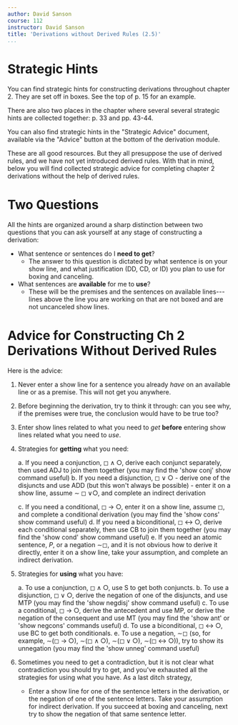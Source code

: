 ```yaml
---
author: David Sanson
course: 112
instructor: David Sanson
title: 'Derivations without Derived Rules (2.5)'
...
```


Strategic Hints
===============

You can find strategic hints for constructing derivations throughout
chapter 2. They are set off in boxes. See the top of p. 15 for an
example.

There are also two places in the chapter where several several strategic
hints are collected together: p. 33 and pp. 43-44.

You can also find strategic hints in the "Strategic Advice" document,
available via the "Advice" button at the bottom of the derivation
module.

These are all good resources. But they all presuppose the use of derived
rules, and we have not yet introduced derived rules. With that in mind,
below you will find collected strategic advice for completing chapter 2
derivations without the help of derived rules.

Two Questions
=============

All the hints are organized around a sharp distinction between two
questions that you can ask yourself at any stage of constructing a
derivation:

-   What sentence or sentences do I **need to get**?
    -   The answer to this question is dictated by what sentence is on
        your show line, and what justification (DD, CD, or ID) you plan
        to use for boxing and canceling.
-   What sentences are **available** for me to **use**?
    -   These will be the premises and the sentences on available
        lines---lines above the line you are working on that are not
        boxed and are not uncanceled show lines.

Advice for Constructing Ch 2 Derivations Without Derived Rules
==============================================================

Here is the advice:

1.  Never enter a show line for a sentence you already *have* on an
    available line or as a premise. This will not get you anywhere.

2.  Before beginning the derivation, try to think it through: can you
    see why, if the premises were true, the conclusion would have to be
    true too?

3.  Enter show lines related to what you need to *get* **before**
    entering show lines related what you need to *use*.

4.  Strategies for **getting** what you need:

    a.  If you need a conjunction,
        ${\mathbin{◻}}{\mathbin{\wedge}}{\mathbin{○}}$, derive each
        conjunct separately, then used ADJ to join them together (you
        may find the 'show conj' show command useful)
    b.  If you need a disjunction,
        ${\mathbin{◻}}{\mathbin{\vee}}{\mathbin{○}}$
        -   derive one of the disjuncts and use ADD (but this won't
            always be possible)
        -   enter it on a show line, assume
            ${\mathbin{\sim}}{\mathbin{◻}}{\mathbin{\vee}}{\mathbin{○}}$,
            and complete an indirect derivation

    c.  If you need a conditional,
        ${\mathbin{◻}}{\mathbin{\rightarrow}}{\mathbin{○}}$, enter it on
        a show line, assume ${\mathbin{◻}}$, and complete a conditional
        derivation (you may find the 'show cons' show command useful)
    d.  If you need a biconditional,
        ${\mathbin{◻}}{\mathbin{\leftrightarrow}}{\mathbin{○}}$, derive
        each conditional separately, then use CB to join them together
        (you may find the 'show cond' show command useful)
    e.  If you need an atomic sentence, $P$, or a negation
        ${\mathbin{\sim}}{\mathbin{◻}}$, and it is not obvious how to
        derive it directly, enter it on a show line, take your
        assumption, and complete an indirect derivation.

5.  Strategies for **using** what you have:

    a.  To use a conjunction,
        ${\mathbin{◻}}{\mathbin{\wedge}}{\mathbin{○}}$, use S to get
        both conjuncts.
    b.  To use a disjunction,
        ${\mathbin{◻}}{\mathbin{\vee}}{\mathbin{○}}$, derive the
        negation of one of the disjuncts, and use MTP (you may find the
        'show negdisj' show command useful)
    c.  To use a conditional,
        ${\mathbin{◻}}{\mathbin{\rightarrow}}{\mathbin{○}}$, derive the
        antecedent and use MP, or derive the negation of the consequent
        and use MT (you may find the 'show ant' or 'show negcons'
        commands useful)
    d.  To use a biconditional,
        ${\mathbin{◻}}{\mathbin{\leftrightarrow}}{\mathbin{○}}$, use BC
        to get both conditionals.
    e.  To use a negation, ${\mathbin{\sim}}{\mathbin{◻}}$ (so, for
        example,
        ${\mathbin{\sim}}({\mathbin{◻}}{\mathbin{\rightarrow}}{\mathbin{○}})$,
        ${\mathbin{\sim}}({\mathbin{◻}}{\mathbin{\wedge}}{\mathbin{○}})$,
        ${\mathbin{\sim}}({\mathbin{◻}}{\mathbin{\vee}}{\mathbin{○}})$,
        ${\mathbin{\sim}}({\mathbin{◻}}{\mathbin{\leftrightarrow}}{\mathbin{○}})$),
        try to show its unnegation (you may find the 'show unneg'
        command useful)

6.  Sometimes you need to get a contradiction, but it is not clear what
    contradiction you should try to get, and you've exhausted all the
    strategies for using what you have. As a last ditch strategy,

    -   Enter a show line for one of the sentence letters in the
        derivation, or the negation of one of the sentence letters. Take
        your assumption for indirect derivation. If you succeed at
        boxing and canceling, next try to show the negation of that same
        sentence letter.
